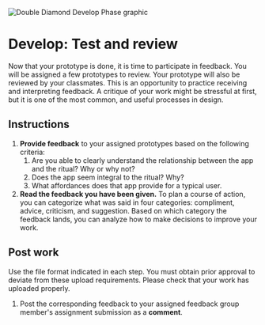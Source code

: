![Double Diamond Develop Phase graphic](/assets/dd-process-develop-1200px@2x.png)

# Develop: Test and review

Now that your prototype is done, it is time to participate in feedback. You will be assigned a few prototypes to review. Your prototype will also be reviewed by your classmates. This is an opportunity to practice receiving and interpreting feedback. A critique of your work might be stressful at first, but it is one of the most common, and useful processes in design.

## Instructions

1. **Provide feedback** to your assigned prototypes based on the following criteria:
   1. Are you able to clearly understand the relationship between the app and the ritual? Why or why not?
   2. Does the app seem integral to the ritual? Why?
   3. What affordances does that app provide for a typical user.
2. **Read the feedback you have been given.** To plan a course of action, you can categorize what was said in four categories: compliment, advice, criticism, and suggestion. Based on which category the feedback lands, you can analyze how to make decisions to improve your work.

## Post work

Use the file format indicated in each step. You must obtain prior approval to deviate from these upload requirements. Please check that your work has uploaded properly.

1. Post the corresponding feedback to your assigned feedback group member's assignment submission as a **comment**.
